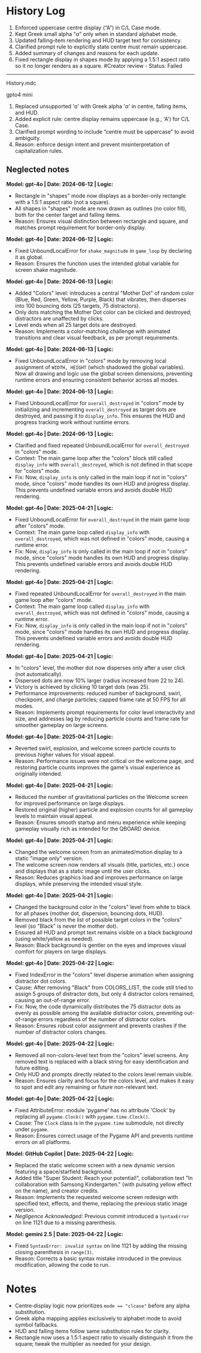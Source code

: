# History Log

1. Enforced uppercase centre display (“A”) in C/L Case mode.  
2. Kept Greek small alpha “α” only when in standard alphabet mode.  
3. Updated falling‑item rendering and HUD target text for consistency.  
4. Clarified prompt rule to explicitly state centre must remain uppercase.  
5. Added summary of changes and reasons for each update.  
6. Fixed rectangle display in shapes mode by applying a 1.5:1 aspect ratio so it no longer renders as a square. #Creator review - Status: Failed
---
History.mdc

gpto4 mini
1. Replaced unsupported 'ɑ' with Greek alpha 'α' in centre, falling items, and HUD.
2. Added explicit rule: centre display remains uppercase (e.g., 'A') for C/L Case.
3. Clarified prompt wording to include “centre must be uppercase” to avoid ambiguity.
4. Reason: enforce design intent and prevent misinterpretation of capitalization rules.

Neglected notes
---

**Model: gpt-4o | Date: 2024-06-12 | Logic:**  
- Rectangle in "shapes" mode now displays as a border-only rectangle with a 1.5:1 aspect ratio (not a square).  
- All shapes in "shapes" mode are now drawn as outlines (no color fill), both for the center target and falling items.  
- Reason: Ensures visual distinction between rectangle and square, and matches prompt requirement for border-only display.

**Model: gpt-4o | Date: 2024-06-12 | Logic:**  
- Fixed UnboundLocalError for `shake_magnitude` in `game_loop` by declaring it as global.  
- Reason: Ensures the function uses the intended global variable for screen shake magnitude.

**Model: gpt-4o | Date: 2024-06-13 | Logic:**  
- Added "Colors" level: introduces a central "Mother Dot" of random color (Blue, Red, Green, Yellow, Purple, Black) that vibrates, then disperses into 100 bouncing dots (25 targets, 75 distractors).
- Only dots matching the Mother Dot color can be clicked and destroyed; distractors are unaffected by clicks.
- Level ends when all 25 target dots are destroyed.
- Reason: Implements a color-matching challenge with animated transitions and clear visual feedback, as per prompt requirements.

**Model: gpt-4o | Date: 2024-06-13 | Logic:**  
- Fixed UnboundLocalError in "colors" mode by removing local assignment of `WIDTH, HEIGHT` (which shadowed the global variables). Now all drawing and logic use the global screen dimensions, preventing runtime errors and ensuring consistent behavior across all modes.

**Model: gpt-4o | Date: 2024-06-13 | Logic:**  
- Fixed UnboundLocalError for `overall_destroyed` in "colors" mode by initializing and incrementing `overall_destroyed` as target dots are destroyed, and passing it to `display_info`. This ensures the HUD and progress tracking work without runtime errors.

**Model: gpt-4o | Date: 2024-06-13 | Logic:**  
- Clarified and fixed repeated UnboundLocalError for `overall_destroyed` in "colors" mode.  
- Context: The main game loop after the "colors" block still called `display_info` with `overall_destroyed`, which is not defined in that scope for "colors" mode.  
- Fix: Now, `display_info` is only called in the main loop if not in "colors" mode, since "colors" mode handles its own HUD and progress display. This prevents undefined variable errors and avoids double HUD rendering.

**Model: gpt-4o | Date: 2025-04-21 | Logic:**  
- Fixed UnboundLocalError for `overall_destroyed` in the main game loop after "colors" mode.  
- Context: The main game loop called `display_info` with `overall_destroyed`, which was not defined in "colors" mode, causing a runtime error.  
- Fix: Now, `display_info` is only called in the main loop if not in "colors" mode, since "colors" mode handles its own HUD and progress display. This prevents undefined variable errors and avoids double HUD rendering.

**Model: gpt-4o | Date: 2025-04-21 | Logic:**  
- Fixed repeated UnboundLocalError for `overall_destroyed` in the main game loop after "colors" mode.  
- Context: The main game loop called `display_info` with `overall_destroyed`, which was not defined in "colors" mode, causing a runtime error.  
- Fix: Now, `display_info` is only called in the main loop if not in "colors" mode, since "colors" mode handles its own HUD and progress display. This prevents undefined variable errors and avoids double HUD rendering.

**Model: gpt-4o | Date: 2025-04-21 | Logic:**  
- In "colors" level, the mother dot now disperses only after a user click (not automatically).
- Dispersed dots are now 10% larger (radius increased from 22 to 24).
- Victory is achieved by clicking 10 target dots (was 25).
- Performance improvements: reduced number of background, swirl, checkpoint, and charge particles; capped frame rate at 50 FPS for all modes.
- Reason: Implements prompt requirements for color level interactivity and size, and addresses lag by reducing particle counts and frame rate for smoother gameplay on large screens.

**Model: gpt-4o | Date: 2025-04-21 | Logic:**  
- Reverted swirl, explosion, and welcome screen particle counts to previous higher values for visual appeal.
- Reason: Performance issues were not critical on the welcome page, and restoring particle counts improves the game's visual experience as originally intended.

**Model: gpt-4o | Date: 2025-04-21 | Logic:**  
- Reduced the number of gravitational particles on the Welcome screen for improved performance on large displays.
- Restored original (higher) particle and explosion counts for all gameplay levels to maintain visual appeal.
- Reason: Ensures smooth startup and menu experience while keeping gameplay visually rich as intended for the QBOARD device.

**Model: gpt-4o | Date: 2025-04-21 | Logic:**  
- Changed the welcome screen from an animated/motion display to a static "image only" version.
- The welcome screen now renders all visuals (title, particles, etc.) once and displays that as a static image until the user clicks.
- Reason: Reduces graphics load and improves performance on large displays, while preserving the intended visual style.

**Model: gpt-4o | Date: 2025-04-21 | Logic:**  
- Changed the background color in the "colors" level from white to black for all phases (mother dot, dispersion, bouncing dots, HUD).
- Removed black from the list of possible target colors in the "colors" level (so "Black" is never the mother dot).
- Ensured all HUD and prompt text remains visible on a black background (using white/yellow as needed).
- Reason: Black background is gentler on the eyes and improves visual comfort for players on large displays.

**Model: gpt-4o | Date: 2025-04-22 | Logic:**  
- Fixed IndexError in the "colors" level disperse animation when assigning distractor dot colors.
- Cause: After removing "Black" from COLORS_LIST, the code still tried to assign 5 groups of distractor dots, but only 4 distractor colors remained, causing an out-of-range error.
- Fix: Now, the code dynamically distributes the 75 distractor dots as evenly as possible among the available distractor colors, preventing out-of-range errors regardless of the number of distractor colors.
- Reason: Ensures robust color assignment and prevents crashes if the number of distractor colors changes.

**Model: gpt-4o | Date: 2025-04-22 | Logic:**  
- Removed all non-colors-level text from the "colors" level screens. Any removed text is replaced with a black string for easy identification and future editing.
- Only HUD and prompts directly related to the colors level remain visible.
- Reason: Ensures clarity and focus for the colors level, and makes it easy to spot and edit any remaining or future non-relevant text.

**Model: gpt-4o | Date: 2025-04-22 | Logic:**  
- Fixed AttributeError: module 'pygame' has no attribute 'Clock' by replacing all `pygame.Clock()` with `pygame.time.Clock()`.
- Cause: The `Clock` class is in the `pygame.time` submodule, not directly under `pygame`.
- Reason: Ensures correct usage of the Pygame API and prevents runtime errors on all platforms.

**Model: GitHub Copilot | Date: 2025-04-22 | Logic:**  
- Replaced the static welcome screen with a new dynamic version featuring a space/starfield background.
- Added title "Super Student: Reach your potential!", collaboration text "In collaboration with Samsong Kindergarten." (with pulsating yellow effect on the name), and creator credits.
- Reason: Implements the requested welcome screen redesign with specified text, effects, and theme, replacing the previous static image version.
- *Negligence Acknowledged:* Previous commit introduced a `SyntaxError` on line 1121 due to a missing parenthesis.

**Model: gemini  2.5 | Date: 2025-04-22 | Logic:**  
- Fixed `SyntaxError: invalid syntax` on line 1121 by adding the missing closing parenthesis in `range(3)`.
- Reason: Corrects a basic syntax mistake introduced in the previous modification, allowing the code to run.

# Notes

- Centre‑display logic now prioritizes `mode == "clcase"` before any alpha substitution.  
- Greek alpha mapping applies exclusively to alphabet mode to avoid symbol fallbacks.  
- HUD and falling items follow same substitution rules for clarity.  
- Rectangle now uses a 1.5:1 aspect ratio to visually distinguish it from the square; tweak the multiplier as needed for your design.
